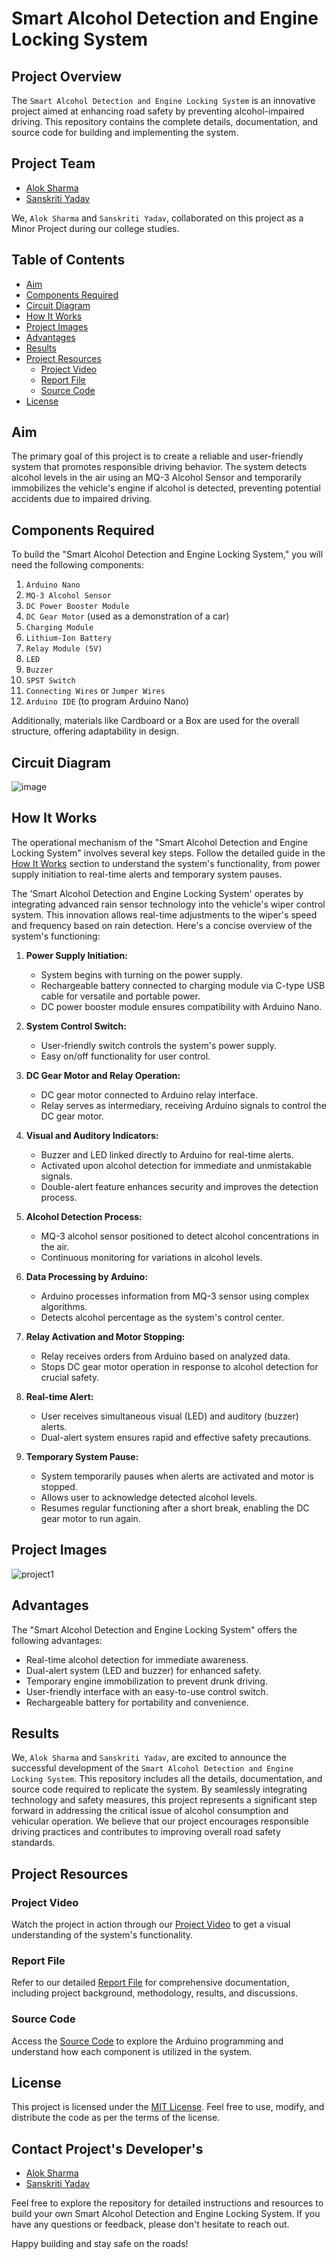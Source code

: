 # Smart Alcohol Detection and Engine Locking System

## Project Overview

The `Smart Alcohol Detection and Engine Locking System` is an innovative project aimed at enhancing road safety by preventing alcohol-impaired driving. This repository contains the complete details, documentation, and source code for building and implementing the system.

## Project Team

- [Alok Sharma](https://linkedin.com/in/alok-sharma2002-)
- [Sanskriti Yadav](https://linkedin.com/in/)

We, `Alok Sharma` and `Sanskriti Yadav`, collaborated on this project as a Minor Project during our college studies.

## Table of Contents

- [Aim](#aim)
- [Components Required](#components-required)
- [Circuit Diagram](#circuit-diagram)
- [How It Works](#how-it-works)
- [Project Images](#project-images)
- [Advantages](#advantages)
- [Results](#results)
- [Project Resources](#project-resources)
  - [Project Video](#project-video)
  - [Report File](#report-file)
  - [Source Code](#source-code)
- [License](#license)

## Aim

The primary goal of this project is to create a reliable and user-friendly system that promotes responsible driving behavior. The system detects alcohol levels in the air using an MQ-3 Alcohol Sensor and temporarily immobilizes the vehicle's engine if alcohol is detected, preventing potential accidents due to impaired driving.

## Components Required

To build the "Smart Alcohol Detection and Engine Locking System," you will need the following components:

1. `Arduino Nano`
2. `MQ-3 Alcohol Sensor`
3. `DC Power Booster Module`
4. `DC Gear Motor` (used as a demonstration of a car)
5. `Charging Module`
6. `Lithium-Ion Battery`
7. `Relay Module (5V)`
8. `LED`
9. `Buzzer`
10. `SPST Switch`
11. `Connecting Wires` or `Jumper Wires`
12. `Arduino IDE` (to program Arduino Nano)

Additionally, materials like Cardboard or a Box are used for the overall structure, offering adaptability in design.


## Circuit Diagram


![image](https://github.com/Alok-2002/Smart_Alcohol_Detection_And_Engine_Locking_Project/assets/93814546/4ad73bef-16c9-4ad9-853e-de6b30eabbf6)


## How It Works

The operational mechanism of the "Smart Alcohol Detection and Engine Locking System" involves several key steps. Follow the detailed guide in the [How It Works](#how-it-works) section to understand the system's functionality, from power supply initiation to real-time alerts and temporary system pauses.

The 'Smart Alcohol Detection and Engine Locking System' operates by integrating advanced rain sensor technology into the vehicle's wiper control system. This innovation allows real-time adjustments to the wiper's speed and frequency based on rain detection. Here's a concise overview of the system's functioning:

1. **Power Supply Initiation:**
   - System begins with turning on the power supply.
   - Rechargeable battery connected to charging module via C-type USB cable for versatile and portable power.
   - DC power booster module ensures compatibility with Arduino Nano.

2. **System Control Switch:**
   - User-friendly switch controls the system's power supply.
   - Easy on/off functionality for user control.

3. **DC Gear Motor and Relay Operation:**
   - DC gear motor connected to Arduino relay interface.
   - Relay serves as intermediary, receiving Arduino signals to control the DC gear motor.

4. **Visual and Auditory Indicators:**
   - Buzzer and LED linked directly to Arduino for real-time alerts.
   - Activated upon alcohol detection for immediate and unmistakable signals.
   - Double-alert feature enhances security and improves the detection process.

5. **Alcohol Detection Process:**
   - MQ-3 alcohol sensor positioned to detect alcohol concentrations in the air.
   - Continuous monitoring for variations in alcohol levels.

6. **Data Processing by Arduino:**
   - Arduino processes information from MQ-3 sensor using complex algorithms.
   - Detects alcohol percentage as the system's control center.

7. **Relay Activation and Motor Stopping:**
   - Relay receives orders from Arduino based on analyzed data.
   - Stops DC gear motor operation in response to alcohol detection for crucial safety.

8. **Real-time Alert:**
   - User receives simultaneous visual (LED) and auditory (buzzer) alerts.
   - Dual-alert system ensures rapid and effective safety precautions.

9. **Temporary System Pause:**
   - System temporarily pauses when alerts are activated and motor is stopped.
   - Allows user to acknowledge detected alcohol levels.
   - Resumes regular functioning after a short break, enabling the DC gear motor to run again.


## Project Images

![project1](https://github.com/Alok-2002/Smart_Alcohol_Detection_And_Engine_Locking_Project/assets/93814546/b82caa7e-56ba-4f24-934a-2efdf75e81c1)



## Advantages

The "Smart Alcohol Detection and Engine Locking System" offers the following advantages:

- Real-time alcohol detection for immediate awareness.
- Dual-alert system (LED and buzzer) for enhanced safety.
- Temporary engine immobilization to prevent drunk driving.
- User-friendly interface with an easy-to-use control switch.
- Rechargeable battery for portability and convenience.


## Results

We, `Alok Sharma` and `Sanskriti Yadav`, are excited to announce the successful development of the `Smart Alcohol Detection and Engine Locking System`. This repository includes all the details, documentation, and source code required to replicate the system. By seamlessly integrating technology and safety measures, this project represents a significant step forward in addressing the critical issue of alcohol consumption and vehicular operation. We believe that our project encourages responsible driving practices and contributes to improving overall road safety standards.

## Project Resources

### Project Video

Watch the project in action through our [Project Video](https://drive.google.com/file/d/1zANiqAPzrqs5evM-ASB2T4bQVfZGgP5V/view?usp=sharing) to get a visual understanding of the system's functionality.

### Report File

Refer to our detailed [Report File](https://drive.google.com/file/d/1tx5jpaTaQ4W__BgLvbHd8hNuxtNZIiqy/view?usp=drive_link) for comprehensive documentation, including project background, methodology, results, and discussions.

### Source Code

Access the [Source Code](Code.ino) to explore the Arduino programming and understand how each component is utilized in the system.

## License

This project is licensed under the [MIT License](LICENSE). Feel free to use, modify, and distribute the code as per the terms of the license.


## Contact Project's Developer's
- [Alok Sharma](mailto:sharmaalok02gwl@gmail.com)
- [Sanskriti Yadav](mailto:sanskriti2377@gmail.com)


Feel free to explore the repository for detailed instructions and resources to build your own Smart Alcohol Detection and Engine Locking System. If you have any questions or feedback, please don't hesitate to reach out.

Happy building and stay safe on the roads!
